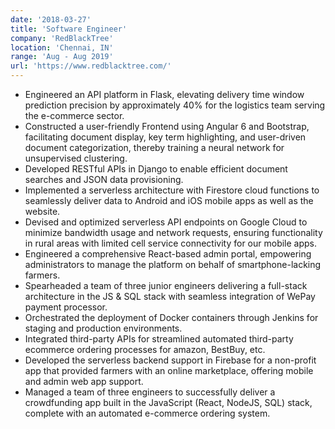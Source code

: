 ```yaml
---
date: '2018-03-27'
title: 'Software Engineer'
company: 'RedBlackTree'
location: 'Chennai, IN'
range: 'Aug - Aug 2019'
url: 'https://www.redblacktree.com/'
---
```


- Engineered an API platform in Flask, elevating delivery time window prediction precision by approximately 40% for the logistics team serving the e-commerce sector.
- Constructed a user-friendly Frontend using Angular 6 and Bootstrap, facilitating document display, key term highlighting, and user-driven document categorization, thereby training a neural network for unsupervised clustering.
- Developed RESTful APIs in Django to enable efficient document searches and JSON data provisioning.
- Implemented a serverless architecture with Firestore cloud functions to seamlessly deliver data to Android and iOS mobile apps as well as the website.
- Devised and optimized serverless API endpoints on Google Cloud to minimize bandwidth usage and network requests, ensuring functionality in rural areas with limited cell service connectivity for our mobile apps.
- Engineered a comprehensive React-based admin portal, empowering administrators to manage the platform on behalf of smartphone-lacking farmers.
- Spearheaded a team of three junior engineers delivering a full-stack architecture in the JS & SQL stack with seamless integration of WePay payment processor.
- Orchestrated the deployment of Docker containers through Jenkins for staging and production environments.
- Integrated third-party APIs for streamlined automated third-party ecommerce ordering processes for amazon, BestBuy, etc.
- Developed the serverless backend support in Firebase for a non-profit app that provided farmers with an online marketplace, offering mobile and admin web app support.
- Managed a team of three engineers to successfully deliver a crowdfunding app built in the JavaScript (React, NodeJS, SQL) stack, complete with an automated e-commerce ordering system.
